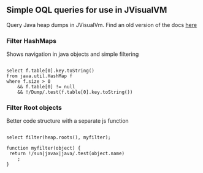 ## Simple OQL queries for use in JVisualVM

Query Java heap dumps in JVisualVm. 
Find an old version of the docs [here](https://htmlpreview.github.io/?https://raw.githubusercontent.com/visualvm/visualvm.java.net.backup/master/www/docindex.html)

### Filter HashMaps
Shows navigation in java objects and simple filtering
<pre><code>
select f.table[0].key.toString()
from java.util.HashMap f
where f.size > 0 
    && f.table[0] != null 
    && !/Dump/.test(f.table[0].key.toString())
</code></pre>

### Filter Root objects
Better code structure with a separate js function 
<pre><code>
select filter(heap.roots(), myfilter);

function myfilter(object) {
 return !/sun|javax|java/.test(object.name)
	;
}
</code></pre>
